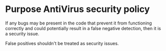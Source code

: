 # Purpose AntiVirus security policy

If any bugs may be present in the code that prevent it from functioning correctly and could potentially result in a false negative detection, then it is a security issue.

False positives shouldn't be treated as security issues.
